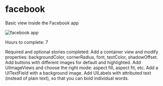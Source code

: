 facebook
========

Basic view inside the Facebook app

<img src="http://mattmitchellcreative.com/other/ios/facebook/facebook.gif" alt="facebook app">


Hours to complete: 7

Required and optional stories completed:
Add a container view and modify properties: backgroundColor, cornerRadius, font, textColor, shadowOffset.
Add buttons with different images for default and highlighted.
Add UIImageViews and choose the right mode: aspect fill, aspect fit, etc.
Add a UITextField with a background image.
Add UILabels with attributed text (instead of plain text), so that you can bold individual words.

